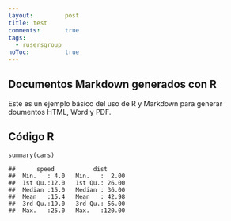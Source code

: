 ```yaml
---
layout: 		post
title: test
comments:		true
tags: 
  - rusersgroup
noToc:			true
---
```


<h2>Documentos Markdown generados con R</h2>
<p>Este es un ejemplo básico del uso de R y Markdown para generar doumentos HTML, Word y PDF.</p>
<div id="codigo-r" class="section level2">
<h2>Código R</h2>
<pre class="r"><code>summary(cars)</code></pre>
<pre><code>##      speed           dist       
##  Min.   : 4.0   Min.   :  2.00  
##  1st Qu.:12.0   1st Qu.: 26.00  
##  Median :15.0   Median : 36.00  
##  Mean   :15.4   Mean   : 42.98  
##  3rd Qu.:19.0   3rd Qu.: 56.00  
##  Max.   :25.0   Max.   :120.00</code></pre>
</div>
